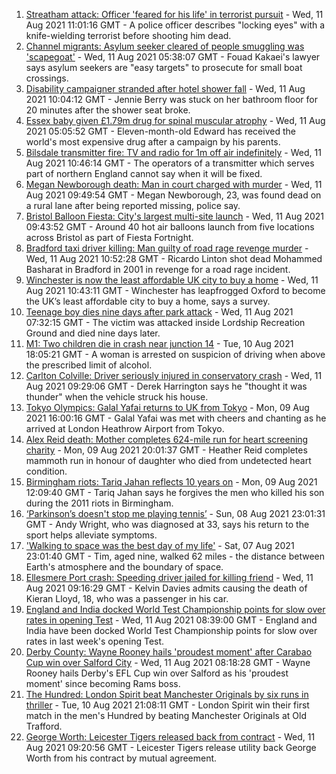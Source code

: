 1. [Streatham attack: Officer 'feared for his life' in terrorist pursuit](https://www.bbc.co.uk/news/uk-england-london-58173190) - Wed, 11 Aug 2021 11:01:16 GMT - A police officer describes "locking eyes" with a knife-wielding terrorist before shooting him dead.
2. [Channel migrants: Asylum seeker cleared of people smuggling was 'scapegoat'](https://www.bbc.co.uk/news/uk-england-kent-57722096) - Wed, 11 Aug 2021 05:38:07 GMT - Fouad Kakaei's lawyer says asylum seekers are "easy targets" to prosecute for small boat crossings.
3. [Disability campaigner stranded after hotel shower fall](https://www.bbc.co.uk/news/uk-england-tees-58159843) - Wed, 11 Aug 2021 10:04:12 GMT - Jennie Berry was stuck on her bathroom floor for 20 minutes after the shower seat broke.
4. [Essex baby given £1.79m drug for spinal muscular atrophy](https://www.bbc.co.uk/news/uk-england-essex-58101748) - Wed, 11 Aug 2021 05:05:52 GMT - Eleven-month-old Edward has received the world's most expensive drug after a campaign by his parents.
5. [Bilsdale transmitter fire: TV and radio for 1m off air indefinitely](https://www.bbc.co.uk/news/uk-england-tees-58169501) - Wed, 11 Aug 2021 10:46:14 GMT - The operators of a transmitter which serves part of northern England cannot say when it will be fixed.
6. [Megan Newborough death: Man in court charged with murder](https://www.bbc.co.uk/news/uk-england-leicestershire-58172103) - Wed, 11 Aug 2021 09:49:54 GMT - Megan Newborough, 23, was found dead on a rural lane after being reported missing, police say.
7. [Bristol Balloon Fiesta: City's largest multi-site launch](https://www.bbc.co.uk/news/uk-england-bristol-58169580) - Wed, 11 Aug 2021 09:43:52 GMT - Around 40 hot air balloons launch from five locations across Bristol as part of Fiesta Fortnight.
8. [Bradford taxi driver killing: Man guilty of road rage revenge murder](https://www.bbc.co.uk/news/uk-england-leeds-58150838) - Wed, 11 Aug 2021 10:52:28 GMT - Ricardo Linton shot dead Mohammed Basharat in Bradford in 2001 in revenge for a road rage incident.
9. [Winchester is now the least affordable UK city to buy a home](https://www.bbc.co.uk/news/business-58162371) - Wed, 11 Aug 2021 10:43:11 GMT - Winchester has leapfrogged Oxford to become the UK’s least affordable city to buy a home, says a survey.
10. [Teenage boy dies nine days after park attack](https://www.bbc.co.uk/news/uk-england-london-58160150) - Wed, 11 Aug 2021 07:32:15 GMT - The victim was attacked inside Lordship Recreation Ground and died nine days later.
11. [M1: Two children die in crash near junction 14](https://www.bbc.co.uk/news/uk-england-beds-bucks-herts-58165017) - Tue, 10 Aug 2021 18:05:21 GMT - A woman is arrested on suspicion of driving when above the prescribed limit of alcohol.
12. [Carlton Colville: Driver seriously injured in conservatory crash](https://www.bbc.co.uk/news/uk-england-suffolk-58170234) - Wed, 11 Aug 2021 09:29:06 GMT - Derek Harrington says he "thought it was thunder" when the vehicle struck his house.
13. [Tokyo Olympics: Galal Yafai returns to UK from Tokyo](https://www.bbc.co.uk/news/uk-england-birmingham-58151399) - Mon, 09 Aug 2021 16:00:16 GMT - Galal Yafai was met with cheers and chanting as he arrived at London Heathrow Airport from Tokyo.
14. [Alex Reid death: Mother completes 624-mile run for heart screening charity](https://www.bbc.co.uk/news/uk-england-south-yorkshire-58152905) - Mon, 09 Aug 2021 20:01:37 GMT - Heather Reid completes mammoth run in honour of daughter who died from undetected heart condition.
15. [Birmingham riots: Tariq Jahan reflects 10 years on](https://www.bbc.co.uk/news/uk-england-birmingham-58147894) - Mon, 09 Aug 2021 12:09:40 GMT - Tariq Jahan says he forgives the men who killed his son during the 2011 riots in Birmingham.
16. [‘Parkinson’s doesn't stop me playing tennis’](https://www.bbc.co.uk/news/uk-england-nottinghamshire-58091757) - Sun, 08 Aug 2021 23:01:31 GMT - Andy Wright, who was diagnosed at 33, says his return to the sport helps alleviate symptoms.
17. ['Walking to space was the best day of my life'](https://www.bbc.co.uk/news/uk-england-nottinghamshire-58071075) - Sat, 07 Aug 2021 23:01:40 GMT - Tim, aged nine, walked 62 miles - the distance between Earth's atmosphere and the boundary of space.
18. [Ellesmere Port crash: Speeding driver jailed for killing friend](https://www.bbc.co.uk/news/uk-england-merseyside-58166275) - Wed, 11 Aug 2021 09:16:29 GMT - Kelvin Davies admits causing the death of Kieran Lloyd, 18, who was a passenger in his car.
19. [England and India docked World Test Championship points for slow over rates in opening Test](https://www.bbc.co.uk/sport/cricket/58159749) - Wed, 11 Aug 2021 08:39:00 GMT - England and India have been docked World Test Championship points for slow over rates in last week's opening Test.
20. [Derby County: Wayne Rooney hails 'proudest moment' after Carabao Cup win over Salford City](https://www.bbc.co.uk/sport/football/58170373) - Wed, 11 Aug 2021 08:18:28 GMT - Wayne Rooney hails Derby's EFL Cup win over Salford as his 'proudest moment' since becoming Rams boss.
21. [The Hundred: London Spirit beat Manchester Originals by six runs in thriller](https://www.bbc.co.uk/sport/cricket/58161079) - Tue, 10 Aug 2021 21:08:11 GMT - London Spirit win their first match in the men's Hundred by beating Manchester Originals at Old Trafford.
22. [George Worth: Leicester Tigers released back from contract](https://www.bbc.co.uk/sport/rugby-union/58171870) - Wed, 11 Aug 2021 09:20:56 GMT - Leicester Tigers release utility back George Worth from his contract by mutual agreement.
